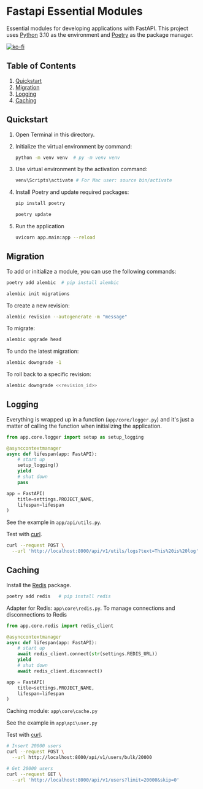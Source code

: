 # Fastapi Essential Modules
Essential modules for developing applications with FastAPI.
This project uses [Python](https://www.python.org/) 3.10 as the environment and [Poetry](https://python-poetry.org/) as the package manager.

[![ko-fi](https://ko-fi.com/img/githubbutton_sm.svg)](https://ko-fi.com/M4M0U28LL)

## Table of Contents
1. [Quickstart](#quickstart)
2. [Migration](#migration)
3. [Logging](#logging)
4. [Caching](#caching)

## Quickstart
1. Open Terminal in this directory.

2. Initialize the virtual environment by command:

    ```bash
    python -m venv venv  # py -m venv venv
    ```

3. Use virtual environment by the activation command:

    ```bash
    venv\Scripts\activate # For Mac user: source bin/activate
    ```

4. Install Poetry and update required packages:

    ```bash
    pip install poetry

    poetry update
    ```

5. Run the application

    ```bash
    uvicorn app.main:app --reload
    ```

## Migration

To add or initialize a module, you can use the following commands:

```bash
poetry add alembic  # pip install alembic

alembic init migrations
```

To create a new revision:
```bash
alembic revision --autogenerate -m "message"
```

To migrate:
```bash
alembic upgrade head
```

To undo the latest migration:
```bash
alembic downgrade -1
```

To roll back to a specific revision:
```bash
alembic downgrade <<revision_id>>
```

## Logging

Everything is wrapped up in a function (`app/core/logger.py`) and it's just a matter of calling the function when initializing the application.

```python
from app.core.logger import setup as setup_logging

@asynccontextmanager
async def lifespan(app: FastAPI):
    # start up
    setup_logging()
    yield
    # shut down
    pass

app = FastAPI(
    title=settings.PROJECT_NAME,
    lifespan=lifespan
)
```

See the example in `app/api/utils.py`.

Test with [curl](https://curl.se/).
```bash
curl --request POST \
  --url 'http://localhost:8000/api/v1/utils/logs?text=This%20is%20log'
```

## Caching

Install the [Redis](https://github.com/redis/redis-py) package.

```bash
poetry add redis   # pip install redis
```

Adapter for Redis: `app\core\redis.py`. To manage connections and disconnections to Redis

```python
from app.core.redis import redis_client

@asynccontextmanager
async def lifespan(app: FastAPI):
    # start up
    await redis_client.connect(str(settings.REDIS_URL))
    yield
    # shut down
    await redis_client.disconnect()

app = FastAPI(
    title=settings.PROJECT_NAME,
    lifespan=lifespan
)
```

Caching module: `app\core\cache.py`

See the example in `app\api\user.py`

Test with [curl](https://curl.se/).

```bash
# Insert 20000 users
curl --request POST \
  --url http://localhost:8000/api/v1/users/bulk/20000

# Get 20000 users
curl --request GET \
  --url 'http://localhost:8000/api/v1/users?limit=20000&skip=0'
```
